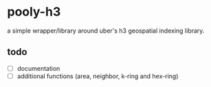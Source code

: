 # pooly-h3

a simple wrapper/library around uber's h3 geospatial indexing library.

## todo
- [ ] documentation
- [ ] additional functions (area, neighbor, k-ring and hex-ring)